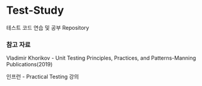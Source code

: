 # Test-Study
테스트 코드 연습 및 공부 Repository

### 참고 자료
Vladimir Khorikov - Unit Testing Principles, Practices, and Patterns-Manning Publications(2019)

인프런 - Practical Testing 강의
